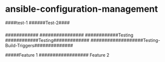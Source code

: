 # ansible-configuration-management

####test-1
######Test-2####
#####
############
################
############Testing
############Testing#############
###################Testing-Build-Triggers##############


#####Feature 1
##################
Feature 2


